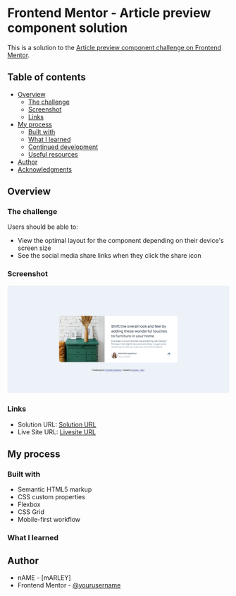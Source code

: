 # Frontend Mentor - Article preview component solution

This is a solution to the [Article preview component challenge on Frontend Mentor](https://www.frontendmentor.io/challenges/article-preview-component-dYBN_pYFT).

## Table of contents

- [Overview](#overview)
  - [The challenge](#the-challenge)
  - [Screenshot](#screenshot)
  - [Links](#links)
- [My process](#my-process)
  - [Built with](#built-with)
  - [What I learned](#what-i-learned)
  - [Continued development](#continued-development)
  - [Useful resources](#useful-resources)
- [Author](#author)
- [Acknowledgments](#acknowledgments)

## Overview

### The challenge

Users should be able to:

- View the optimal layout for the component depending on their device's screen size
- See the social media share links when they click the share icon

### Screenshot

![](./screenshot.png)

### Links

- Solution URL: [Solution URL]()
- Live Site URL: [Livesite URL]()

## My process

### Built with

- Semantic HTML5 markup
- CSS custom properties
- Flexbox
- CSS Grid
- Mobile-first workflow

### What I learned

## Author

- nAME - [mARLEY]
- Frontend Mentor - [@yourusername](https://www.frontendmentor.io/profile/Marley-Semende)
